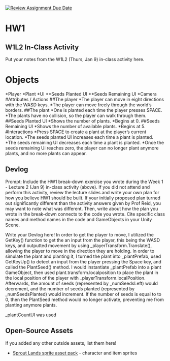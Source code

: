 [![Review Assignment Due Date](https://classroom.github.com/assets/deadline-readme-button-22041afd0340ce965d47ae6ef1cefeee28c7c493a6346c4f15d667ab976d596c.svg)](https://classroom.github.com/a/MjLLqDcN)
# HW1
## W1L2 In-Class Activity

Put your notes from the W1L2 (Thurs, Jan 9) in-class activity here.

# Objects
*Player
*Plant
*UI
**Seeds Planted UI
**Seeds Remaining UI
*Camera
#Attributes / Actions
##The player
*The player can move in eight directions with the WASD keys.
*The player can move freely through the world’s borders.
##The plant
*One is planted each time the player presses SPACE.
*The plants have no collision, so the player can walk through them.
##Seeds Planted UI
*Shows the number of plants.
*Begins at 0.
##Seeds Remaining UI
*Shows the number of available plants.
*Begins at 5.
#Interactions
*Press SPACE to create a plant at the player’s current location.
*The seeds planted UI increases each time a plant is planted.
*The seeds remaining UI decreases each time a plant is planted.
*Once the seeds remaining Ui reaches zero, the player can no longer plant anymore plants, and no more plants can appear.


## Devlog
Prompt: Include the HW1 break-down exercise you wrote during the Week 1 - Lecture 2 (Jan 9) in-class activity (above). If you did not attend and perform this activity, review the lecture slides and write your own plan for how you believe HW1 should be built. If your initially proposed plan turned out significantly different than the activity answers given by Prof Reid, you may want to note what was different. Then, write about how the plan you wrote in the break-down connects to the code you wrote. Cite specific class names and method names in the code and GameObjects in your Unity Scene.


Write your Devlog here!
In order to get the player to move, I utilized the GetKey() function to get the an input from the player, this being the WASD keys, and outputted movement by using _playerTransform.Translate(), allowing the player to move in the direction they are holding. In order to simulate the plant and planting it, I turned the plant into _plantPrefab, used GetKeyUp() to detect an input from the player pressing the Space key, and called the PlantSeed() method. I would instantiate _plantPrefab into a plant GameObject, then used plant.transform.localposition to place the plant in the local position of the player with _playerTransform.localPosition. Afterwards, the amount of seeds (represented by _numSeedsLeft) would decrement, and the number of seeds planted (represented by _numSeedsPlanted) would increment. If the number of seeds is equal to to 0, then the PlantSeed method would no longer activate, preventing me from planting anymore plants.

_plantCountUI was used 

## Open-Source Assets
If you added any other outside assets, list them here!
- [Sprout Lands sprite asset pack](https://cupnooble.itch.io/sprout-lands-asset-pack) - character and item sprites
